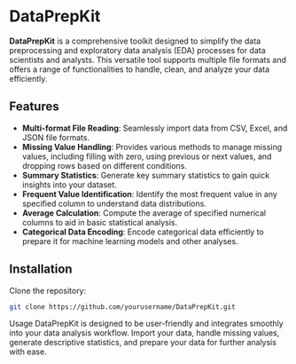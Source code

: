 # DataPrepKit

**DataPrepKit** is a comprehensive toolkit designed to simplify the data preprocessing and exploratory data analysis (EDA) processes for data scientists and analysts. This versatile tool supports multiple file formats and offers a range of functionalities to handle, clean, and analyze your data efficiently.

## Features

- **Multi-format File Reading**: Seamlessly import data from CSV, Excel, and JSON file formats.
- **Missing Value Handling**: Provides various methods to manage missing values, including filling with zero, using previous or next values, and dropping rows based on different conditions.
- **Summary Statistics**: Generate key summary statistics to gain quick insights into your dataset.
- **Frequent Value Identification**: Identify the most frequent value in any specified column to understand data distributions.
- **Average Calculation**: Compute the average of specified numerical columns to aid in basic statistical analysis.
- **Categorical Data Encoding**: Encode categorical data efficiently to prepare it for machine learning models and other analyses.

## Installation

Clone the repository:

```bash
git clone https://github.com/yourusername/DataPrepKit.git
```

Usage
DataPrepKit is designed to be user-friendly and integrates smoothly into your data analysis workflow. Import your data, handle missing values, generate descriptive statistics, and prepare your data for further analysis with ease.
